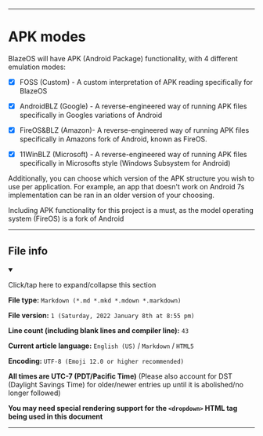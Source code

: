 
***

# APK modes

BlazeOS will have APK (Android Package) functionality, with 4 different emulation modes:

- [x] FOSS (Custom) - A custom interpretation of APK reading specifically for BlazeOS

- [x] AndroidBLZ (Google) - A reverse-engineered way of running APK files specifically in Googles variations of Android

- [x] FireOS&BLZ (Amazon)- A reverse-engineered way of running APK files specifically in Amazons fork of Android, known as FireOS.

- [x] 11WinBLZ (Microsoft) - A reverse-engineered way of running APK files specifically in Microsofts style (Windows Subsystem for Android)

Additionally, you can choose which version of the APK structure you wish to use per application. For example, an app that doesn't work on Android 7s implementation can be ran in an older version of your choosing.

Including APK functionality for this project is a must, as the model operating system (FireOS) is a fork of Android

***

## File info

<details open><summary><p lang="en">Click/tap here to expand/collapse this section</p></summary>

**File type:** `Markdown (*.md *.mkd *.mdown *.markdown)`

**File version:** `1 (Saturday, 2022 January 8th at 8:55 pm)`

**Line count (including blank lines and compiler line):** `43`

**Current article language:** `English (US)` / `Markdown` / `HTML5`

**Encoding:** `UTF-8 (Emoji 12.0 or higher recommended)`

**All times are UTC-7 (PDT/Pacific Time)** (Please also account for DST (Daylight Savings Time) for older/newer entries up until it is abolished/no longer followed)

**You may need special rendering support for the `<dropdown>` HTML tag being used in this document**

</details>

***
